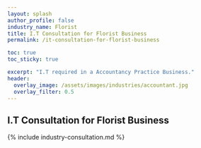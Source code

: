 ```yaml
---
layout: splash 
author_profile: false 
industry_name: Florist
title: I.T Consultation for Florist Business
permalink: /it-consultation-for-florist-business

toc: true
toc_sticky: true

excerpt: "I.T required in a Accountancy Practice Business."
header:
  overlay_image: /assets/images/industries/accountant.jpg
  overlay_filter: 0.5 
---
```


## I.T Consultation for Florist Business

{% include industry-consultation.md %}
